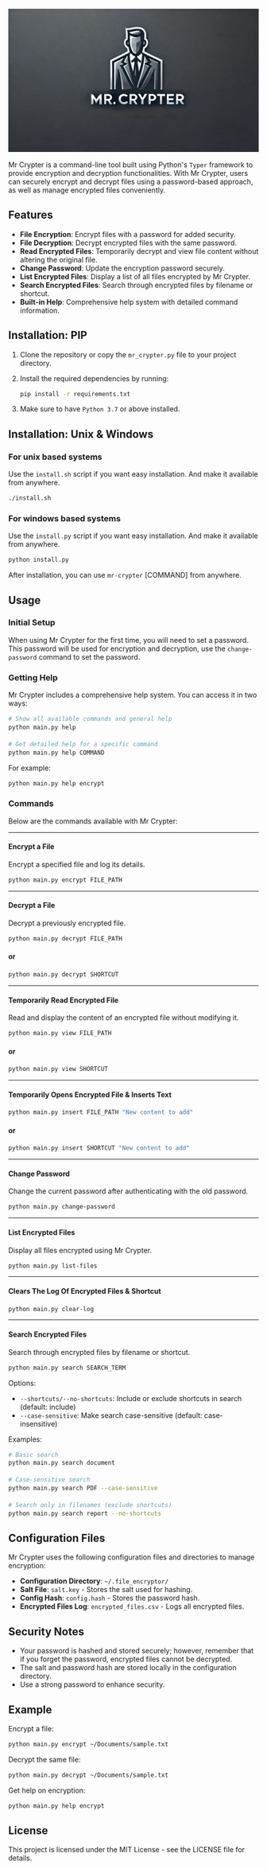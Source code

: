 ![Project Logo](./logo_.png)

Mr Crypter is a command-line tool built using Python's `Typer` framework to provide encryption and decryption functionalities. 
With Mr Crypter, users can securely encrypt and decrypt files using a password-based approach, as well as manage encrypted files conveniently.

## Features
- **File Encryption**: Encrypt files with a password for added security.
- **File Decryption**: Decrypt encrypted files with the same password.
- **Read Encrypted Files**: Temporarily decrypt and view file content without altering the original file.
- **Change Password**: Update the encryption password securely.
- **List Encrypted Files**: Display a list of all files encrypted by Mr Crypter.
- **Search Encrypted Files**: Search through encrypted files by filename or shortcut.
- **Built-in Help**: Comprehensive help system with detailed command information.

## Installation: PIP

1. Clone the repository or copy the `mr_crypter.py` file to your project directory.
2. Install the required dependencies by running:

    ```bash
    pip install -r requirements.txt
    ```

3. Make sure to have `Python 3.7` or above installed.

## Installation: Unix & Windows

### For unix based systems
Use the `install.sh` script if you want easy installation. And make it available from anywhere.
```bash
./install.sh
```
### For windows based systems
Use the `install.py` script if you want easy installation. And make it available from anywhere.
```bash
python install.py
```
After installation, you can use `mr-crypter` [COMMAND] from anywhere.


## Usage

### Initial Setup
When using Mr Crypter for the first time, you will need to set a password. This password will be used for encryption and decryption, use the `change-password` command to set the password.

### Getting Help
Mr Crypter includes a comprehensive help system. You can access it in two ways:

```bash
# Show all available commands and general help
python main.py help

# Get detailed help for a specific command
python main.py help COMMAND
```

For example:
```bash
python main.py help encrypt
```

### Commands
Below are the commands available with Mr Crypter:

----------------------------------------------------------
#### Encrypt a File
Encrypt a specified file and log its details.

```bash
python main.py encrypt FILE_PATH
```
----------------------------------------------------------
#### Decrypt a File
Decrypt a previously encrypted file.

```bash
python main.py decrypt FILE_PATH
```
#### or
```bash
python main.py decrypt SHORTCUT
```

----------------------------------------------------------
#### Temporarily Read Encrypted File
Read and display the content of an encrypted file without modifying it.

```bash
python main.py view FILE_PATH
```
#### or
```bash
python main.py view SHORTCUT
```

----------------------------------------------------------
#### Temporarily Opens Encrypted File & Inserts Text
```bash
python main.py insert FILE_PATH "New content to add"
```
#### or
```bash
python main.py insert SHORTCUT "New content to add"
```

----------------------------------------------------------
#### Change Password
Change the current password after authenticating with the old password.

```bash
python main.py change-password
```

----------------------------------------------------------
#### List Encrypted Files
Display all files encrypted using Mr Crypter.

```bash
python main.py list-files
```

----------------------------------------------------------
#### Clears The Log Of Encrypted Files & Shortcut

```bash
python main.py clear-log
```

----------------------------------------------------------
#### Search Encrypted Files
Search through encrypted files by filename or shortcut.

```bash
python main.py search SEARCH_TERM
```

Options:
- `--shortcuts/--no-shortcuts`: Include or exclude shortcuts in search (default: include)
- `--case-sensitive`: Make search case-sensitive (default: case-insensitive)

Examples:
```bash
# Basic search
python main.py search document

# Case-sensitive search
python main.py search PDF --case-sensitive

# Search only in filenames (exclude shortcuts)
python main.py search report --no-shortcuts
```

## Configuration Files

Mr Crypter uses the following configuration files and directories to manage encryption:

- **Configuration Directory**: `~/.file_encryptor/`
- **Salt File**: `salt.key` - Stores the salt used for hashing.
- **Config Hash**: `config.hash` - Stores the password hash.
- **Encrypted Files Log**: `encrypted_files.csv` - Logs all encrypted files.


## Security Notes
- Your password is hashed and stored securely; however, remember that if you forget the password, encrypted files cannot be decrypted.
- The salt and password hash are stored locally in the configuration directory.
- Use a strong password to enhance security.

## Example

Encrypt a file:

```bash
python main.py encrypt ~/Documents/sample.txt
```

Decrypt the same file:

```bash
python main.py decrypt ~/Documents/sample.txt
```

Get help on encryption:

```bash
python main.py help encrypt
```

## License
This project is licensed under the MIT License - see the LICENSE file for details.
